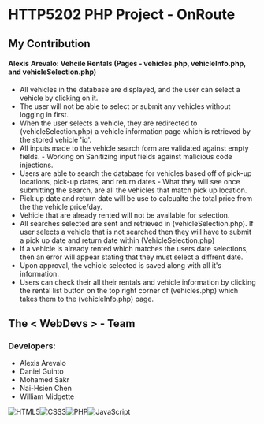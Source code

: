 # HTTP5202 PHP Project - OnRoute

## My Contribution
#### Alexis Arevalo: Vehcile Rentals (Pages - vehicles.php, vehicleInfo.php, and vehicleSelection.php)

- All vehicles in the database are displayed, and the user can select a vehicle by clicking on it.
- The user will not be able to select or submit any vehicles without logging in first.
- When the user selects a vehicle, they are redirected to (vehicleSelection.php) a vehicle information page which is retrieved by the stored vehicle 'id'.
- All inputs made to the vehicle search form are validated against empty fields. - Working on Sanitizing input fields against malicious code injections.
- Users are able to search the database for vehicles based off of pick-up locations, pick-up dates, and return dates - What they will see once submitting the search, are all the vehicles that match pick up location.
- Pick up date and return date will be use to calcualte the total price from the the vehicle price/day.
- Vehicle that are already rented will not be available for selection.
- All searches selected are sent and retrieved in (vehicleSelection.php). If user selects a vehicle that is not searched then they will have to submit a pick up date and return date within (VehicleSelection.php)
- If a vehicle is already rented which matches the users date selections, then an error will appear stating that they must select a diffrent date.
- Upon approval, the vehicle selected is saved along with all it's information.
- Users can check their all their rentals and vehicle information by clicking the rental list button on the top right corner of (vehicles.php) which takes them to the (vehicleInfo.php) page.

## The < WebDevs > - Team
### Developers:

- Alexis Arevalo
- Daniel Guinto
- Mohamed Sakr
- Nai-Hsien Chen
- William Midgette

<img alt="HTML5" src="https://img.shields.io/badge/html5-%23E34F26.svg?&style=for-the-badge&logo=html5&logoColor=white"/><img alt="CSS3" src="https://img.shields.io/badge/css3-%231572B6.svg?&style=for-the-badge&logo=css3&logoColor=white"/><img alt="PHP" src="https://img.shields.io/badge/php-%23777BB4.svg?&style=for-the-badge&logo=php&logoColor=white"/><img alt="JavaScript" src="https://img.shields.io/badge/javascript-%23323330.svg?&style=for-the-badge&logo=javascript&logoColor=%23F7DF1E"/>

